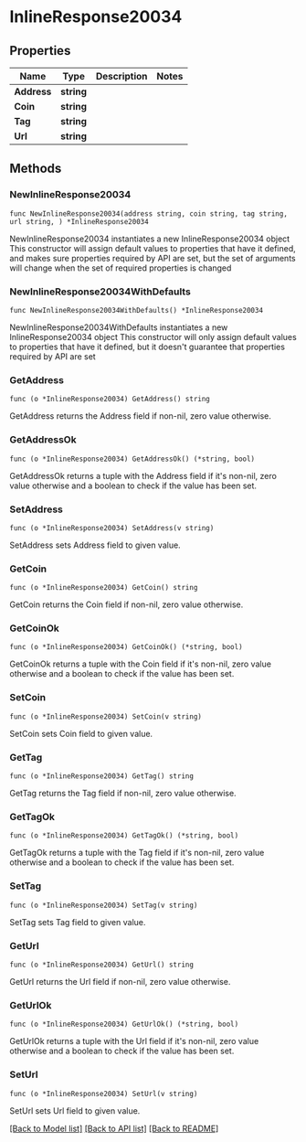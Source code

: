 # InlineResponse20034

## Properties

Name | Type | Description | Notes
------------ | ------------- | ------------- | -------------
**Address** | **string** |  | 
**Coin** | **string** |  | 
**Tag** | **string** |  | 
**Url** | **string** |  | 

## Methods

### NewInlineResponse20034

`func NewInlineResponse20034(address string, coin string, tag string, url string, ) *InlineResponse20034`

NewInlineResponse20034 instantiates a new InlineResponse20034 object
This constructor will assign default values to properties that have it defined,
and makes sure properties required by API are set, but the set of arguments
will change when the set of required properties is changed

### NewInlineResponse20034WithDefaults

`func NewInlineResponse20034WithDefaults() *InlineResponse20034`

NewInlineResponse20034WithDefaults instantiates a new InlineResponse20034 object
This constructor will only assign default values to properties that have it defined,
but it doesn't guarantee that properties required by API are set

### GetAddress

`func (o *InlineResponse20034) GetAddress() string`

GetAddress returns the Address field if non-nil, zero value otherwise.

### GetAddressOk

`func (o *InlineResponse20034) GetAddressOk() (*string, bool)`

GetAddressOk returns a tuple with the Address field if it's non-nil, zero value otherwise
and a boolean to check if the value has been set.

### SetAddress

`func (o *InlineResponse20034) SetAddress(v string)`

SetAddress sets Address field to given value.


### GetCoin

`func (o *InlineResponse20034) GetCoin() string`

GetCoin returns the Coin field if non-nil, zero value otherwise.

### GetCoinOk

`func (o *InlineResponse20034) GetCoinOk() (*string, bool)`

GetCoinOk returns a tuple with the Coin field if it's non-nil, zero value otherwise
and a boolean to check if the value has been set.

### SetCoin

`func (o *InlineResponse20034) SetCoin(v string)`

SetCoin sets Coin field to given value.


### GetTag

`func (o *InlineResponse20034) GetTag() string`

GetTag returns the Tag field if non-nil, zero value otherwise.

### GetTagOk

`func (o *InlineResponse20034) GetTagOk() (*string, bool)`

GetTagOk returns a tuple with the Tag field if it's non-nil, zero value otherwise
and a boolean to check if the value has been set.

### SetTag

`func (o *InlineResponse20034) SetTag(v string)`

SetTag sets Tag field to given value.


### GetUrl

`func (o *InlineResponse20034) GetUrl() string`

GetUrl returns the Url field if non-nil, zero value otherwise.

### GetUrlOk

`func (o *InlineResponse20034) GetUrlOk() (*string, bool)`

GetUrlOk returns a tuple with the Url field if it's non-nil, zero value otherwise
and a boolean to check if the value has been set.

### SetUrl

`func (o *InlineResponse20034) SetUrl(v string)`

SetUrl sets Url field to given value.



[[Back to Model list]](../README.md#documentation-for-models) [[Back to API list]](../README.md#documentation-for-api-endpoints) [[Back to README]](../README.md)


